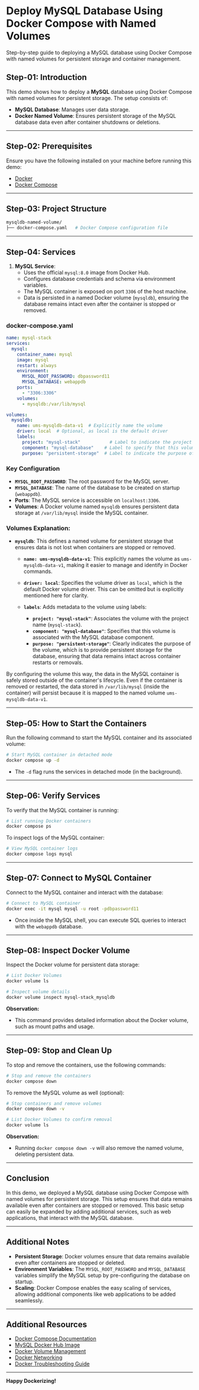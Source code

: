# Deploy MySQL Database Using Docker Compose with Named Volumes
Step-by-step guide to deploying a MySQL database using Docker Compose with named volumes for persistent storage and container management.


## Step-01: Introduction

This demo shows how to deploy a **MySQL** database using Docker Compose with named volumes for persistent storage. The setup consists of:

- **MySQL Database**: Manages user data storage.
- **Docker Named Volume**: Ensures persistent storage of the MySQL database data even after container shutdowns or deletions.

---

## Step-02: Prerequisites

Ensure you have the following installed on your machine before running this demo:

- [Docker](https://docs.docker.com/get-docker/)
- [Docker Compose](https://docs.docker.com/compose/install/)

---

## Step-03: Project Structure

```bash
mysqldb-named-volume/
├── docker-compose.yaml   # Docker Compose configuration file
```

---

## Step-04: Services

1. **MySQL Service**:
   - Uses the official `mysql:8.0` image from Docker Hub.
   - Configures database credentials and schema via environment variables.
   - The MySQL container is exposed on port `3306` of the host machine.
   - Data is persisted in a named Docker volume (`mysqldb`), ensuring the database remains intact even after the container is stopped or removed.

### docker-compose.yaml

```yaml
name: mysql-stack
services:
  mysql:
    container_name: mysql
    image: mysql
    restart: always
    environment:
      MYSQL_ROOT_PASSWORD: dbpassword11
      MYSQL_DATABASE: webappdb
    ports:
      - "3306:3306"
    volumes:
      - mysqldb:/var/lib/mysql

volumes:
  mysqldb:
    name: ums-mysqldb-data-v1  # Explicitly name the volume
    driver: local  # Optional, as local is the default driver
    labels:
      project: "mysql-stack"           # Label to indicate the project name
      component: "mysql-database"    # Label to specify that this volume is for the MySQL database
      purpose: "persistent-storage"  # Label to indicate the purpose of this volume
```

### Key Configuration

- **`MYSQL_ROOT_PASSWORD`**: The root password for the MySQL server.
- **`MYSQL_DATABASE`**: The name of the database to be created on startup (`webappdb`).
- **Ports**: The MySQL service is accessible on `localhost:3306`.
- **Volumes**: A Docker volume named `mysqldb` ensures persistent data storage at `/var/lib/mysql` inside the MySQL container.


### Volumes Explanation:

- **`mysqldb`**: This defines a named volume for persistent storage that ensures data is not lost when containers are stopped or removed.
  
  - **`name: ums-mysqldb-data-v1`**: This explicitly names the volume as `ums-mysqldb-data-v1`, making it easier to manage and identify in Docker commands.
  
  - **`driver: local`**: Specifies the volume driver as `local`, which is the default Docker volume driver. This can be omitted but is explicitly mentioned here for clarity.
  
  - **`labels`**: Adds metadata to the volume using labels:
    - **`project: "mysql-stack"`**: Associates the volume with the project name (`mysql-stack`).
    - **`component: "mysql-database"`**: Specifies that this volume is associated with the MySQL database component.
    - **`purpose: "persistent-storage"`**: Clearly indicates the purpose of the volume, which is to provide persistent storage for the database, ensuring that data remains intact across container restarts or removals.

By configuring the volume this way, the data in the MySQL container is safely stored outside of the container's lifecycle. Even if the container is removed or restarted, the data stored in `/var/lib/mysql` (inside the container) will persist because it is mapped to the named volume `ums-mysqldb-data-v1`.


---

## Step-05: How to Start the Containers

Run the following command to start the MySQL container and its associated volume:

```bash
# Start MySQL container in detached mode
docker compose up -d
```

- The `-d` flag runs the services in detached mode (in the background).

---

## Step-06: Verify Services

To verify that the MySQL container is running:

```bash
# List running Docker containers
docker compose ps
```

To inspect logs of the MySQL container:

```bash
# View MySQL container logs
docker compose logs mysql
```

---

## Step-07: Connect to MySQL Container

Connect to the MySQL container and interact with the database:

```bash
# Connect to MySQL container
docker exec -it mysql mysql -u root -pdbpassword11
```

- Once inside the MySQL shell, you can execute SQL queries to interact with the `webappdb` database.

---

## Step-08: Inspect Docker Volume

Inspect the Docker volume for persistent data storage:

```bash
# List Docker Volumes
docker volume ls

# Inspect volume details
docker volume inspect mysql-stack_mysqldb
```

**Observation:**
- This command provides detailed information about the Docker volume, such as mount paths and usage.

---

## Step-09: Stop and Clean Up

To stop and remove the containers, use the following commands:

```bash
# Stop and remove the containers
docker compose down
```

To remove the MySQL volume as well (optional):

```bash
# Stop containers and remove volumes
docker compose down -v

# List Docker Volumes to confirm removal
docker volume ls
```

**Observation:**
- Running `docker compose down -v` will also remove the named volume, deleting persistent data.

---

## Conclusion

In this demo, we deployed a MySQL database using Docker Compose with named volumes for persistent storage. This setup ensures that data remains available even after containers are stopped or removed. This basic setup can easily be expanded by adding additional services, such as web applications, that interact with the MySQL database.

---

## Additional Notes

- **Persistent Storage**: Docker volumes ensure that data remains available even after containers are stopped or deleted.
- **Environment Variables**: The `MYSQL_ROOT_PASSWORD` and `MYSQL_DATABASE` variables simplify the MySQL setup by pre-configuring the database on startup.
- **Scaling**: Docker Compose enables the easy scaling of services, allowing additional components like web applications to be added seamlessly.

---

## Additional Resources

- [Docker Compose Documentation](https://docs.docker.com/compose/)
- [MySQL Docker Hub Image](https://hub.docker.com/_/mysql)
- [Docker Volume Management](https://docs.docker.com/storage/volumes/)
- [Docker Networking](https://docs.docker.com/network/)
- [Docker Troubleshooting Guide](https://docs.docker.com/config/containers/troubleshoot/)

---

**Happy Dockerizing!**

